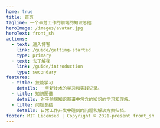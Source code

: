 ```yaml
---
home: true
title: 首页
tagline: 一个辛劳工作的前端的知识总结
heroImage: /images/avatar.jpg
heroText: front_sh
actions:
  - text: 进入博客
    link: /guide/getting-started
    type: primary
  - text: 去了解我
    link: /guide/introduction
    type: secondary
features:
  - title: 技能学习
    details: 一些新技术的学习和实践记录。
  - title: 知识图谱
    details: 对于前端知识图谱中包含的知识的学习和理解。
  - title: 问题总结
    details: 日常工作开发中碰到的问题和解决方案归档。
footer: MIT Licensed | Copyright © 2021-present front_sh
---
```

